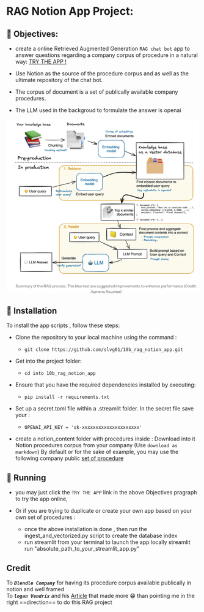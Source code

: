 
# RAG Notion App Project: 

## 🎯 Objectives:
- create a online Retrieved Augmented Generation `RAG chat bot` app to answer questions regarding a company corpus of procedure in a natural way:
   [TRY THE APP !](https://anotion.streamlit.app/)
    
    

- Use Notion as the source of the procedure corpus and as well as the ultimate repository of the chat bot. 

- The corpus of document is a set of publically available company procedures. 

- The LLM used in the backgroud to formulate the answer is openai 

<p align="center">
  <img src="pics/rag_scheme.png"  />
</p>


## 🔧 Installation

To install the app scripts , follow these steps:

- Clone the repository to your local machine using the command :
    - `git clone https://github.com/slvg01/10b_rag_notion_app.git`
    
- Get into the project folder: 
    - `cd into 10b_rag_notion_app`
    
- Ensure that you have the required dependencies installed by executing:
    - `pip install -r requirements.txt`

- Set up a secret.toml file within a .streamlit folder. In the secret file save your : 
    - `OPENAI_API_KEY = 'sk-xxxxxxxxxxxxxxxxxxxxx'`

- create a notion_content folder with procedures inside : 
    Download into it Notion procedures corpus from your company (Use `download as markdown`) 
    By default or for the sake of example, you may use the following company public [set of procedure](https://blendle.notion.site/Blendle-s-Employee-Handbook-7692ffe24f07450785f093b94bbe1a09)


## 👟 Running
- you may just click the `TRY THE APP` link in the above Objectives pragraph to try the app online,

- Or if you are trying to duplicate or create your own app based on your own set of procedures : 
    - once the above installation is done , then run the ingest_and_vectorized.py script  to create the database index
    - run streamlit from your terminal to launch the app locally 
    streamlit run "absolute_path_to_your_streamlit_app.py"


## Credit 

To ***`Blendle Company`*** for having its procedure corpus available publically in notion and well framed    
To ***`logan Vendrix`*** and his [Article](https://blog.streamlit.io/build-your-own-notion-chatbot/) that made more 😁 than pointing me in the right ==direction== to do this RAG project



